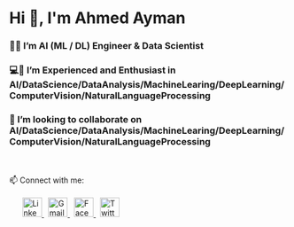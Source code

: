 # Hi 👋, I'm Ahmed Ayman

### 🧑‍💻 I’m AI (ML / DL) Engineer & Data Scientist

### 💻📘 I’m Experienced and Enthusiast in AI/DataScience/DataAnalysis/MachineLearing/DeepLearning/ComputerVision/NaturalLanguageProcessing

### 🤝 I’m looking to collaborate on AI/DataScience/DataAnalysis/MachineLearing/DeepLearning/ComputerVision/NaturalLanguageProcessing
<br>
<br>
📫 Connect with me: 
<br>
<br>
&nbsp;
&nbsp;
&nbsp;
<a href="https://www.linkedin.com/in/ahmed1437/">
  <img src="https://github.com/Ahmed1437/Ahmed1437/blob/main/Icons/linkedin.png" alt="Linkedin" title="Linkedin" width="35" height="35" />
</a>
&nbsp;
<a href="mailto:ahmed.ayman1437@gmail.com">
  <img src="https://github.com/Ahmed1437/Ahmed1437/blob/main/Icons/gmail.png" alt="Gmail" title="Gmail" width="35" height="35" />
</a>
&nbsp;
<a href="https://www.facebook.com/Ahmed.Ayman1437">
  <img src="https://github.com/Ahmed1437/Ahmed1437/blob/main/Icons/facebook.png" alt="Facebook" title="Facebook" width="35" height="35" />
</a>
&nbsp;
<a href="https://mobile.twitter.com/AhmedAy45815303">
  <img src="https://github.com/Ahmed1437/Ahmed1437/blob/main/Icons/twitter.png" alt="Twitter" title="Twitter" width="35" height="35" />
</a>
